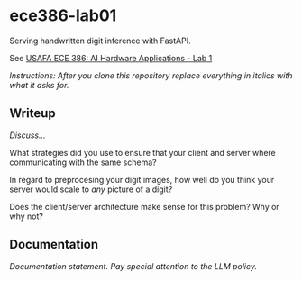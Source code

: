 # ece386-lab01

Serving handwritten digit inference with FastAPI.

See [USAFA ECE 386: AI Hardware Applications - Lab 1](https://usafa-ece.github.io/ece386-book/b1-prediction/lab-digits-api.html)

*Instructions: After you clone this repository replace everything in *italics* with what it asks for.*

## Writeup

*Discuss...*

What strategies did you use to ensure that your client and server where communicating with the same schema?

In regard to preprocesing your digit images, how well do you think your server would scale to *any* picture of a digit?

Does the client/server architecture make sense for this problem? Why or why not?

## Documentation

*Documentation statement. Pay special attention to the LLM policy.*


